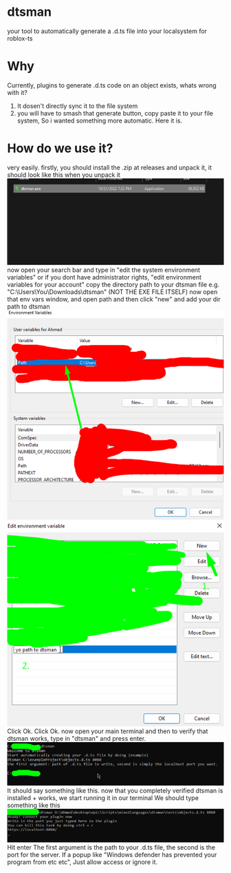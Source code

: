# dtsman
your tool to automatically generate a .d.ts file into your localsystem for
roblox-ts
# Why
Currently, plugins to generate .d.ts code on an object exists, whats wrong with it?
1. It dosen't directly sync it to the file system
2. you will have to smash that generate button, copy paste it to your file system,
So i wanted something more automatic. Here it is.
# How do we use it?
very easily. firstly, you should install the .zip at releases
and unpack it,
it should look like this when you unpack it
![screenshot](/readmeimages/Screenshot_1.png)
now open your search bar and type in "edit the system environment variables" or if you
dont have administrator rights, "edit environment variables for your account"
copy the directory path to your dtsman file
e.g.
"C:\Users\You\Downloads\dtsman\"
(NOT THE EXE FILE ITSELF)
now open that env vars window, and open path and then click "new"
and add your dir path to dtsman
![screenshot2](/readmeimages/Screenshot_2.png)
![screenshot3](/readmeimages/Screenshot_3.png)
Click Ok.
Click Ok.
now open your main terminal and then to verify that dtsman works,
type in "dtsman" and press enter.
![screenshot4](/readmeimages/Screenshot_4.png)
It should say something like this.
now that you completely verified dtsman is installed + works,
we start running it in our terminal
We should type something like this
![screenshot5](/readmeimages/Screenshot_5.png)
Hit enter
The first argument is the path to your .d.ts file, the second is the port for the server.
If a popup like "Windows defender has prevented your program from etc etc", Just allow
access or ignore it.
